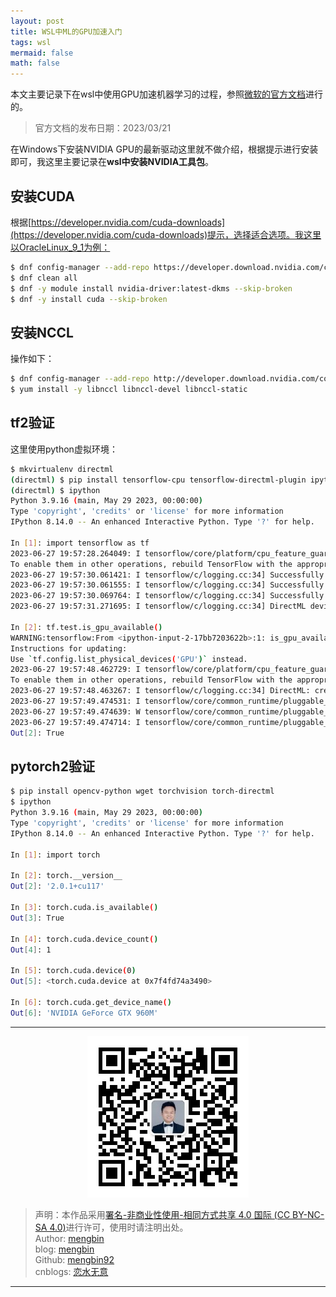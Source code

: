 ```yaml
---
layout: post
title: WSL中ML的GPU加速入门
tags: wsl
mermaid: false
math: false
---  
```


本文主要记录下在wsl中使用GPU加速机器学习的过程，参照[微软的官方文档](https://learn.microsoft.com/zh-cn/windows/wsl/tutorials/gpu-compute)进行的。  

> 官方文档的发布日期：2023/03/21  

在Windows下安装NVIDIA GPU的最新驱动这里就不做介绍，根据提示进行安装即可，我这里主要记录在**wsl中安装NVIDIA工具包**。  

## 安装CUDA  

根据[https://developer.nvidia.com/cuda-downloads](https://developer.nvidia.com/cuda-downloads)提示，选择适合选项。我这里以OracleLinux_9_1为例：  

```bash
$ dnf config-manager --add-repo https://developer.download.nvidia.com/compute/cuda/repos/rhel9/x86_64/cuda-rhel9.repo
$ dnf clean all
$ dnf -y module install nvidia-driver:latest-dkms --skip-broken
$ dnf -y install cuda --skip-broken
```  

## 安装NCCL  

操作如下：  

```bash
$ dnf config-manager --add-repo http://developer.download.nvidia.com/compute/cuda/repos/rhel9/x86_64/cuda-rhel9.repo
$ yum install -y libnccl libnccl-devel libnccl-static
```  

## tf2验证  

这里使用python虚拟环境：  

```bash
$ mkvirtualenv directml
(directml) $ pip install tensorflow-cpu tensorflow-directml-plugin ipython
(directml) $ ipython
Python 3.9.16 (main, May 29 2023, 00:00:00)
Type 'copyright', 'credits' or 'license' for more information
IPython 8.14.0 -- An enhanced Interactive Python. Type '?' for help.

In [1]: import tensorflow as tf
2023-06-27 19:57:28.264049: I tensorflow/core/platform/cpu_feature_guard.cc:193] This TensorFlow binary is optimized with oneAPI Deep Neural Network Library (oneDNN) to use the following CPU instructions in performance-critical operations:  AVX2 FMA
To enable them in other operations, rebuild TensorFlow with the appropriate compiler flags.
2023-06-27 19:57:30.061421: I tensorflow/c/logging.cc:34] Successfully opened dynamic library libdirectml.d6f03b303ac3c4f2eeb8ca631688c9757b361310.so
2023-06-27 19:57:30.061555: I tensorflow/c/logging.cc:34] Successfully opened dynamic library libdxcore.so
2023-06-27 19:57:30.069764: I tensorflow/c/logging.cc:34] Successfully opened dynamic library libd3d12.so
2023-06-27 19:57:31.271695: I tensorflow/c/logging.cc:34] DirectML device enumeration: found 1 compatible adapters.

In [2]: tf.test.is_gpu_available()
WARNING:tensorflow:From <ipython-input-2-17bb7203622b>:1: is_gpu_available (from tensorflow.python.framework.test_util) is deprecated and will be removed in a future version.
Instructions for updating:
Use `tf.config.list_physical_devices('GPU')` instead.
2023-06-27 19:57:48.462729: I tensorflow/core/platform/cpu_feature_guard.cc:193] This TensorFlow binary is optimized with oneAPI Deep Neural Network Library (oneDNN) to use the following CPU instructions in performance-critical operations:  AVX2 FMA
To enable them in other operations, rebuild TensorFlow with the appropriate compiler flags.
2023-06-27 19:57:48.463267: I tensorflow/c/logging.cc:34] DirectML: creating device on adapter 0 (NVIDIA GeForce GTX 960M)
2023-06-27 19:57:49.474531: I tensorflow/core/common_runtime/pluggable_device/pluggable_device_factory.cc:306] Could not identify NUMA node of platform GPU ID 0, defaulting to 0. Your kernel may not have been built with NUMA support.
2023-06-27 19:57:49.474639: W tensorflow/core/common_runtime/pluggable_device/pluggable_device_bfc_allocator.cc:28] Overriding allow_growth setting because force_memory_growth was requested by the device.
2023-06-27 19:57:49.474714: I tensorflow/core/common_runtime/pluggable_device/pluggable_device_factory.cc:272] Created TensorFlow device (/device:GPU:0 with 10275 MB memory) -> physical PluggableDevice (device: 0, name: DML, pci bus id: <undefined>)
Out[2]: True
```  

## pytorch2验证  

```bash
$ pip install opencv-python wget torchvision torch-directml
$ ipython  
Python 3.9.16 (main, May 29 2023, 00:00:00)
Type 'copyright', 'credits' or 'license' for more information
IPython 8.14.0 -- An enhanced Interactive Python. Type '?' for help.

In [1]: import torch

In [2]: torch.__version__
Out[2]: '2.0.1+cu117'

In [3]: torch.cuda.is_available()
Out[3]: True

In [4]: torch.cuda.device_count()
Out[4]: 1

In [5]: torch.cuda.device(0)
Out[5]: <torch.cuda.device at 0x7f4fd74a3490>

In [6]: torch.cuda.get_device_name()
Out[6]: 'NVIDIA GeForce GTX 960M'

```

---

<div align="center">
  <img src="../img/qrcode_wechat.jpg" alt="孟斯特">
</div>

> 声明：本作品采用[署名-非商业性使用-相同方式共享 4.0 国际 (CC BY-NC-SA 4.0)](https://creativecommons.org/licenses/by-nc-sa/4.0/deed.zh)进行许可，使用时请注明出处。  
> Author: [mengbin](mengbin1992@outlook.com)  
> blog: [mengbin](https://mengbin.top)  
> Github: [mengbin92](https://mengbin92.github.io/)  
> cnblogs: [恋水无意](https://www.cnblogs.com/lianshuiwuyi/)  

---
